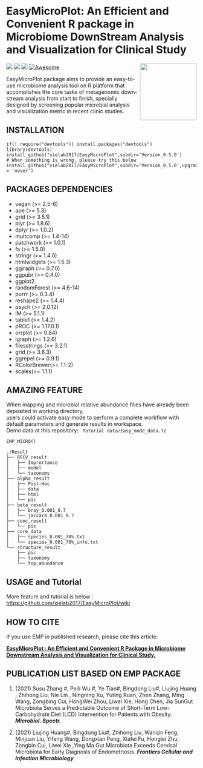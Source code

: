 # EasyMicroPlot: An Efficient and Convenient R package in Microbiome DownStream Analysis and Visualization for Clinical Study
<a href="https://github.com/xielab2017/EasyMicroPlot/wiki"><img src="https://i.loli.net/2021/10/20/u5UfFXvxNyQhWeg.png" width=150 align="right" ></a>
![](https://img.shields.io/badge/R%20language->=3.6-brightgreen.svg)
![](https://img.shields.io/badge/Mac%20OSX%20&%20Windows-Available-brightgreen.svg)
![](https://img.shields.io/badge/Release%20version-0.5.1.16-brightgreen.svg)
[![Awesome](https://cdn.rawgit.com/sindresorhus/awesome/d7305f38d29fed78fa85652e3a63e154dd8e8829/media/badge.svg)](https://github.com/xielab2017/EasyMicroPlot)

EasyMicroPlot package aims to provide an easy-to-use microbiome analysis tool on R platform that accomplishes the core tasks of metagenomic down-stream analysis from start to finish, specially designed by screening popular microbial analysis and visualization metric in recent clinic studies.




## INSTALLATION

	if(! require("devtools")) install.packages("devtools")
	library(devtools)
	install_github("xielab2017/EasyMicroPlot",subdir='Version_0.5.0')
	# When something is wrong, please try this below
	install_github("xielab2017/EasyMicroPlot",subdir='Version_0.5.0',upgrade = 'never')


				
## PACKAGES DEPENDENCIES 
* vegan (>= 2.5-6)
* ape (>= 5.3) 
* grid (>= 3.5.1)
* plyr (>= 1.8.6)
* dplyr (>= 1.0.2)
* multcomp (>= 1.4-14)
* patchwork (>= 1.0.1)
* fs (>= 1.5.0)
* stringr (>= 1.4.0)
* htmlwidgets (>= 1.5.3)
* ggiraph (>= 0.7.0)
* ggpubr (>= 0.4.0)
* ggplot2
* randomForest (>= 4.6-14)
* purrr (>= 0.3.4)
* reshape2 (>= 1.4.4)
* psych (>= 2.0.12)
* IM (>= 5.1.1)
* table1 (>= 1.4.2)
* pROC (>= 1.17.0.1)
* orrplot (>= 0.84)
* igraph (>= 1.2.6)
* filesstrings (>= 3.2.1)
* grid (>= 3.6.3)
* ggrepel (>= 0.9.1)
* RColorBrewer(>= 1.1-2)
* scales(>= 1.1.1)


## AMAZING FEATURE
When mapping and microbial relative abundance  filies have already been deposited in working directory,           
users could activate easy mode to perform a complete workflow with default parameters and generate results in workspace.  
Demo data at this repository: ``` Tutorial data/Easy_mode_data.7z```

```
EMP_MICRO()
``` 

```  
./Result
├── RFCV_result
│   ├── Imprortance
│   ├── model
│   └── taxonomy
├── alpha_result
│   ├── Post-Hoc
│   ├── data
│   ├── html
│   └── pic
├── beta_result
│   ├── bray_0.001_0.7
│   └── jaccard_0.001_0.7
├── cooc_result
│   └── pic
├── core_data
│   ├── species_0.001_70%.txt
│   └── species_0.001_70%_info.txt
└── structure_result
    ├── pic
    ├── taxonomy
    └── top_abundance
```



## USAGE and Tutorial
More feature and tutorial is below :  
https://github.com/xielab2017/EasyMicroPlot/wiki

## HOW TO CITE
If you use EMP in published research, please cite this article:
	
<a href="https://www.frontiersin.org/articles/10.3389/fgene.2021.803627/full?&utm_source=Email_to_authors_&utm_medium=Email&utm_content=T1_11.5e1_author&utm_campaign=Email_publication&field=&journalName=Frontiers_in_Genetics&id=803627" target="_blank">**EasyMicroPlot : An Efficient and Convenient R Package in Microbiome Downstream Analysis and Visualization for Clinical Study.**</a>


## PUBLICATION LIST BASED ON EMP PACKAGE
1. (2021) Susu Zhang #, Peili Wu #, Ye Tian#, Bingdong Liu#, Liujing Huang , Zhihong Liu, Nie Lin , Ningning Xu, Yuting Ruan, Zhen Zhang, Ming Wang, Zongbing Cui, HongWei Zhou, Liwei Xie, Hong Chen, Jia SunGut Microbiota Serves a Predictable Outcome of Short-Term Low-Carbohydrate Diet (LCD) Intervention for Patients with Obesity. ***Microbiol. Spectr.***

2. (2021) Liujing Huang#, Bingdong Liu#, Zhihong Liu, Wanqin Feng, Minjuan Liu, Yifeng Wang, Dongxian Peng, Xiafei Fu, Honglei Zhu, Zongbin Cui, Liwei Xie ,Ying Ma Gut Microbiota Exceeds Cervical Microbiota for Early Diagnosis of Endometriosis. ***Frontiers Cellular and Infection Microbiology***
